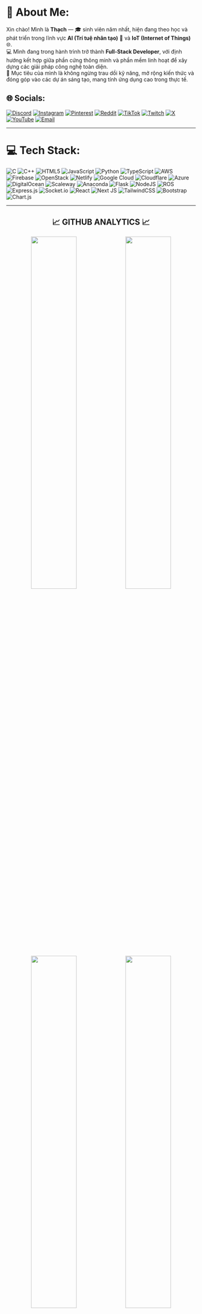 # 💫 About Me:
Xin chào! Mình là **Thạch** — 🎓 sinh viên năm nhất, hiện đang theo học và phát triển trong lĩnh vực **AI (Trí tuệ nhân tạo)** 🤖 và **IoT (Internet of Things)** 🌐.<br>
💻 Mình đang trong hành trình trở thành **Full-Stack Developer**, với định hướng kết hợp giữa phần cứng thông minh và phần mềm linh hoạt để xây dựng các giải pháp công nghệ toàn diện.<br>
🚀 Mục tiêu của mình là không ngừng trau dồi kỹ năng, mở rộng kiến thức và đóng góp vào các dự án sáng tạo, mang tính ứng dụng cao trong thực tế.


## 🌐 Socials:
[![Discord](https://img.shields.io/badge/Discord-%237289DA.svg?logo=discord&logoColor=white)](https://discord.gg/mWrEW58h)
[![Instagram](https://img.shields.io/badge/Instagram-%23E4405F.svg?logo=Instagram&logoColor=white)](https://instagram.com/aanrakends)
[![Pinterest](https://img.shields.io/badge/Pinterest-%23E60023.svg?logo=Pinterest&logoColor=white)](https://pinterest.com/aanrakends)
[![Reddit](https://img.shields.io/badge/Reddit-%23FF4500.svg?logo=Reddit&logoColor=white)](https://reddit.com/user/aanrakends)
[![TikTok](https://img.shields.io/badge/TikTok-%23000000.svg?logo=TikTok&logoColor=white)](https://tiktok.com/@aanrakends)
[![Twitch](https://img.shields.io/badge/Twitch-%239146FF.svg?logo=Twitch&logoColor=white)](https://twitch.tv/aanrakends)
[![X](https://img.shields.io/badge/X-black.svg?logo=X&logoColor=white)](https://x.com/aanrakends)
[![YouTube](https://img.shields.io/badge/YouTube-%23FF0000.svg?logo=YouTube&logoColor=white)](https://youtube.com/@sigoviner)
[![Email](https://img.shields.io/badge/Email-D14836?logo=gmail&logoColor=white)](mailto:vovanthach2k7gg@gmail.com)

---

# 💻 Tech Stack:
![C](https://img.shields.io/badge/c-%2300599C.svg?style=for-the-badge&logo=c&logoColor=white) 
![C++](https://img.shields.io/badge/c++-%2300599C.svg?style=for-the-badge&logo=c%2B%2B&logoColor=white) 
![HTML5](https://img.shields.io/badge/html5-%23E34F26.svg?style=for-the-badge&logo=html5&logoColor=white) 
![JavaScript](https://img.shields.io/badge/javascript-%23323330.svg?style=for-the-badge&logo=javascript&logoColor=%23F7DF1E) 
![Python](https://img.shields.io/badge/python-3670A0?style=for-the-badge&logo=python&logoColor=ffdd54) 
![TypeScript](https://img.shields.io/badge/typescript-%23007ACC.svg?style=for-the-badge&logo=typescript&logoColor=white) 
![AWS](https://img.shields.io/badge/AWS-%23FF9900.svg?style=for-the-badge&logo=amazon-aws&logoColor=white) 
![Firebase](https://img.shields.io/badge/firebase-%23039BE5.svg?style=for-the-badge&logo=firebase) 
![OpenStack](https://img.shields.io/badge/Openstack-%23f01742.svg?style=for-the-badge&logo=openstack&logoColor=white) 
![Netlify](https://img.shields.io/badge/netlify-%23000000.svg?style=for-the-badge&logo=netlify&logoColor=#00C7B7) 
![Google Cloud](https://img.shields.io/badge/GoogleCloud-%234285F4.svg?style=for-the-badge&logo=google-cloud&logoColor=white) 
![Cloudflare](https://img.shields.io/badge/Cloudflare-F38020?style=for-the-badge&logo=Cloudflare&logoColor=white) 
![Azure](https://img.shields.io/badge/azure-%230072C6.svg?style=for-the-badge&logo=microsoftazure&logoColor=white) 
![DigitalOcean](https://img.shields.io/badge/DigitalOcean-%230167ff.svg?style=for-the-badge&logo=digitalOcean&logoColor=white) 
![Scaleway](https://img.shields.io/badge/SCALEWAY-%234f0599.svg?style=for-the-badge&logo=scaleway&logoColor=white) 
![Anaconda](https://img.shields.io/badge/Anaconda-%2344A833.svg?style=for-the-badge&logo=anaconda&logoColor=white) 
![Flask](https://img.shields.io/badge/flask-%23000.svg?style=for-the-badge&logo=flask&logoColor=white) 
![NodeJS](https://img.shields.io/badge/node.js-6DA55F?style=for-the-badge&logo=node.js&logoColor=white) 
![ROS](https://img.shields.io/badge/ros-%230A0FF9.svg?style=for-the-badge&logo=ros&logoColor=white) 
![Express.js](https://img.shields.io/badge/express.js-%23404d59.svg?style=for-the-badge&logo=express&logoColor=%2361DAFB) 
![Socket.io](https://img.shields.io/badge/Socket.io-black?style=for-the-badge&logo=socket.io&badgeColor=010101) 
![React](https://img.shields.io/badge/react-%2320232a.svg?style=for-the-badge&logo=react&logoColor=%2361DAFB) 
![Next JS](https://img.shields.io/badge/Next-black?style=for-the-badge&logo=next.js&logoColor=white) 
![TailwindCSS](https://img.shields.io/badge/tailwindcss-%2338B2AC.svg?style=for-the-badge&logo=tailwind-css&logoColor=white) 
![Bootstrap](https://img.shields.io/badge/bootstrap-%238511FA.svg?style=for-the-badge&logo=bootstrap&logoColor=white) 
![Chart.js](https://img.shields.io/badge/chart.js-F5788D.svg?style=for-the-badge&logo=chart.js&logoColor=white)

---

<div align="center">

## 📈 **GITHUB ANALYTICS** 📈

<img width="49%" src="https://github-readme-stats.vercel.app/api?username=Songjag&show_icons=true&theme=tokyonight&hide_border=true&bg_color=0D1117&title_color=FFD700&icon_color=FFD700&text_color=FFFFFF&border_radius=10" />
<img width="49%" src="https://github-readme-streak-stats.herokuapp.com?user=Songjag&theme=tokyonight&hide_border=true&background=0D1117&ring=FFD700&fire=FFD700&currStreakLabel=FFD700&border_radius=10" />

<img width="49%" src="https://github-readme-stats.vercel.app/api/top-langs/?username=Songjag&layout=compact&theme=tokyonight&hide_border=true&bg_color=0D1117&title_color=FFD700&text_color=FFFFFF&border_radius=10&langs_count=8" />
<img width="49%" src="https://github-readme-activity-graph.vercel.app/graph?username=Songjag&theme=tokyo-night&hide_border=true&bg_color=0D1117&color=FFD700&line=FFD700&point=FFFFFF&area=true&radius=10" />

</div>

## 🏆 GitHub Trophies
![](https://github-profile-trophy.vercel.app/?username=vanthach2527&theme=transparent&no-frame=false&no-bg=true&margin-w=4)

### ✍️ Random Dev Quote
![](https://quotes-github-readme.vercel.app/api?type=horizontal&theme=radical)

### 🔝 Top Contributed Repo
![](https://github-contributor-stats.vercel.app/api?username=vanthach2527&limit=5&theme=dark&combine_all_yearly_contributions=true)

---

[![](https://visitcount.itsvg.in/api?id=vanthach2527&icon=1&color=1)](https://visitcount.itsvg.in)

## 💰 You can help me by Donating
[![PayPal](https://img.shields.io/badge/PayPal-00457C?style=for-the-badge&logo=paypal&logoColor=white)](https://paypal.me/aanrakends)

<!-- Proudly created with GPRM ( https://gprm.itsvg.in ) -->
